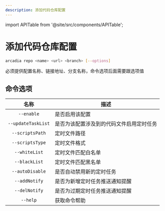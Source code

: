 ```yaml
---
description: 添加代码仓库配置
---
```

import APITable from '@site/src/components/APITable';

# 添加代码仓库配置

```bash
arcadia repo <name> <url> <branch> [--options]
```

必须提供配置名称、链接地址、分支名称，命令选项后面需要跟选项值

## 命令选项 

<APITable>

| 名称 | 描述 |
| :-: | --- |
| `--enable` | 是否启用该配置 |
| `--updateTaskList` | 是否为该配置涉及到的代码文件启用定时任务 |
| `--scriptsPath` | 定时文件路径 |
| `--scriptsType` | 定时文件格式 |
| `--whiteList` | 定时文件匹配白名单 |
| `--blackList` | 定时文件匹配黑名单 |
| `--autoDisable` | 是否自动禁用新的定时任务 |
| `--addNotify` | 是否为新增定时任务推送通知提醒 |
| `--delNotify` | 是否为过期定时任务推送通知提醒 |
| `--help` | 获取命令帮助 |

</APITable>

